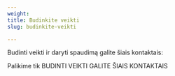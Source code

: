 ```yaml
---
weight: 
title: Budinkite veikti
slug: budinkite-veikti

---
```

Budinti veikti ir daryti spaudimą galite šiais kontaktais:

Palikime tik BUDINTI VEIKTI GALITE ŠIAIS KONTAKTAIS